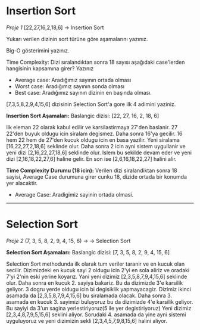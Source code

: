 # Insertion Sort

*Proje 1*
[22,27,16,2,18,6] -> Insertion Sort

Yukarı verilen dizinin sort türüne göre aşamalarını yazınız.

Big-O gösterimini yazınız.

Time Complexity: Dizi sıralandıktan sonra 18 sayısı aşağıdaki case'lerden hangisinin kapsamına girer? Yazınız

* Average case: Aradığımız sayının ortada olması
* Worst case: Aradığımız sayının sonda olması
* Best case: Aradığımız sayının dizinin en başında olması.

[7,3,5,8,2,9,4,15,6] dizisinin Selection Sort'a gore ilk 4 adimini yaziniz.

**Insertion Sort Aşamaları:**
Baslangic dizisi: [22, 27, 16, 2, 18, 6]

Ilk eleman 22 olarak kabul edilir ve karsilastirmaya 27'den baslanir. 27 22'den buyuk oldugu icin siralam degismez. Daha sonra 16'ya gecilir. 16 hem 22 hem de 27'den kucuk oldugu icin en basa yazilir. Yeni siralama [16,22,27,2,18,6] seklinde olur. Daha sonra 2 icin ayni sistem uygullanir ve yeni dizi [2,16,22,27,18,6] seklinde olur. Islem bu sekilde devam eder ve yeni dizi [2,16,18,22,27,6] haline gelir. En son ise [2,6,16,18,22,27] halini alir.

**Time Complexity Durumu (18 icin):**
Verilen dizi siralandiktan sonra 18 sayisi, Average Case durumuna girer cunku 18, dizide ortada bir konumda yer alacaktir.

* Average Case: Aradigimiz sayinin ortada olmasi.

------------------------------------------------------------------------------------------------

# Selection Sort

*Proje 2*
(7, 3, 5, 8, 2, 9, 4, 15, 6) ->  -> Selection Sort

**Selection Sort Aşamaları:**
Baslangic dizisi: [7, 3, 5, 8, 2, 9, 4, 15, 6]

Selection Sort methodunda ilk olarak tum veriler taranir ve en kucuk olan secilir. Dizimizdeki en kucuk sayi 2 oldugu icin 2'yi en sola aliriz ve oradaki 7'yi 2'nin eski yerine koyarız. Yani yeni dizimiz [2,3,5,8,7,9,4,15,6] seklinde olur. Daha sonra en kucuk 2. sayiya bakariz. Bu da dizimizde 3'e karsilik geliyor. 3 dogru yerde oldugu icin bi degisiklik yapmayacagiz. Dizimiz ikinci asamada da [2,3,5,8,7,9,4,15,6] bu siralamada olacak. Daha sonra 3. asamada en kucuk 3. sayimizi buluyoruz bu da dizimizde 4'e karsilik geliyor. Bu sayiyi da 3'un sagina yerlestiriyoruz(5 ile yer degistiriyoruz) Yeni dizimiz [2,3,4,8,7,9,5,15,6] seklini aliyor. Sorudaki 4. asamada da yine ayni sistemi uyguluyoruz ve yeni dizimizin sekli [2,3,4,5,7,9,8,15,6] halini aliyor. 
